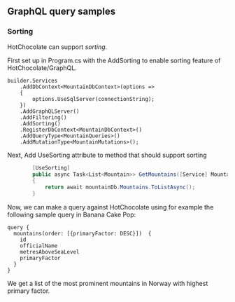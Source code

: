 ﻿
## GraphQL query samples 

### Sorting 
HotChocolate can support *sorting*. 

First set up in Program.cs with the AddSorting to enable sorting feature of HotChocolate/GraphQL. 

```
builder.Services
    .AddDbContext<MountainDbContext>(options =>
    {
        options.UseSqlServer(connectionString);
    })
    .AddGraphQLServer()
    .AddFiltering()
    .AddSorting()
    .RegisterDbContext<MountainDbContext>()
    .AddQueryType<MountainQueries>()
    .AddMutationType<MountainMutations>();

```

Next, Add UseSorting attribute to method that should support sorting 

```csharp
        [UseSorting]
        public async Task<List<Mountain>> GetMountains([Service] MountainDbContext mountainDb)
        {
            return await mountainDb.Mountains.ToListAsync();
        }
```

Now, we can make a query against HotChocolate using for example the following sample query in Banana Cake Pop:

```
query {
  mountains(order: [{primaryFactor: DESC}])  {
    id
    officialName
    metresAboveSeaLevel
    primaryFactor
  }
}
```

We get a list of the most prominent mountains in Norway with highest primary factor. 

